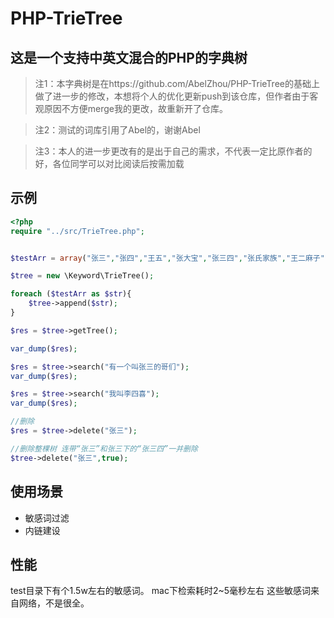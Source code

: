 # PHP-TrieTree
## 这是一个支持中英文混合的PHP的字典树

> 注1：本字典树是在https://github.com/AbelZhou/PHP-TrieTree的基础上做了进一步的修改，本想将个人的优化更新push到该仓库，但作者由于客观原因不方便merge我的更改，故重新开了仓库。

> 注2：测试的词库引用了Abel的，谢谢Abel

> 注3：本人的进一步更改有的是出于自己的需求，不代表一定比原作者的好，各位同学可以对比阅读后按需加载

## 示例
```php
<?php
require "../src/TrieTree.php";


$testArr = array("张三","张四","王五","张大宝","张三四","张氏家族","王二麻子");

$tree = new \Keyword\TrieTree();

foreach ($testArr as $str){
    $tree->append($str);
}

$res = $tree->getTree();

var_dump($res);

$res = $tree->search("有一个叫张三的哥们");
var_dump($res);

$res = $tree->search("我叫李四喜");
var_dump($res);

//删除
$res = $tree->delete("张三");

//删除整棵树 连带“张三”和张三下的“张三四”一并删除
$tree->delete("张三",true);
```

## 使用场景
- 敏感词过滤
- 内链建设

## 性能
test目录下有个1.5w左右的敏感词。
mac下检索耗时2~5毫秒左右
这些敏感词来自网络，不是很全。

